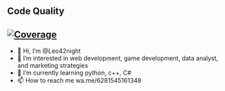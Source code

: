 ## Code Quality

[![Coverage](badge)](https://github.com/user-attachments/assets/0caf61b0-37cc-44fb-9f1e-b74660dd850e)
---
- 👋 Hi, I’m @Leo42night
- 👀 I’m interested in web development, game development, data analyst, and marketing strategies
- 🌱 I’m currently learning python, c++, C#
- 📫 How to reach me wa.me/6281545161348
